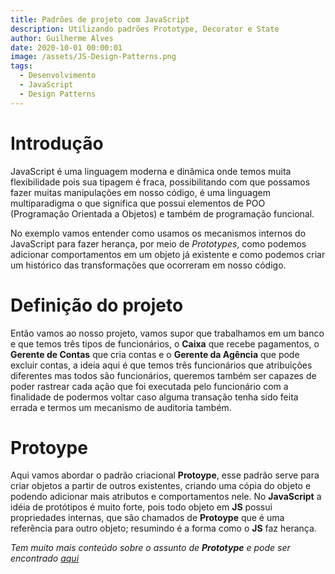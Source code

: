 ```yaml
---
title: Padrões de projeto com JavaScript
description: Utilizando padrões Prototype, Decorator e State
author: Guilherme Alves
date: 2020-10-01 00:00:01
image: /assets/JS-Design-Patterns.png
tags:
  - Desenvolvimento
  - JavaScript
  - Design Patterns
---
```


# Introdução

JavaScript é uma linguagem moderna e dinâmica onde temos muita flexibilidade pois sua tipagem é fraca, possibilitando com que possamos fazer muitas manipulações em nosso código, é uma linguagem multiparadigma o que significa que possui elementos de POO (Programação Orientada a Objetos) e também de programação funcional.

No exemplo vamos entender como usamos os mecanismos internos do JavaScript para fazer herança, por meio de *Prototypes*, como podemos adicionar comportamentos em um objeto já existente e como podemos criar um histórico das transformações que ocorreram em nosso código.

# Definição do projeto

Então vamos ao nosso projeto, vamos supor que trabalhamos em um banco e que temos três tipos de funcionários, o **Caixa** que recebe pagamentos, o **Gerente de Contas** que cria contas e o **Gerente da Agência** que pode excluir contas, a ideia aqui é que temos três funcionários que atribuições diferentes mas todos são funcionários, queremos também ser capazes de poder rastrear cada ação que foi executada pelo funcionário com a finalidade de podermos voltar caso alguma transação tenha sido feita errada e termos um mecanismo de auditoria também.


# Protoype

Aqui vamos abordar o padrão criacional **Protoype**, esse padrão serve para criar objetos a partir de outros existentes, criando uma cópia do objeto e podendo adicionar mais atributos e comportamentos nele.
No **JavaScript** a idéia de protótipos é muito forte, pois todo objeto em **JS** possui propriedades internas, que são chamados de **Protoype** que é uma referência para outro objeto; resumindo é a forma como o **JS** faz herança.

*Tem muito mais conteúdo sobre o assunto de **Prototype** e pode ser encontrado [aqui](https://github.com/cezaraugusto/You-Dont-Know-JS/blob/portuguese-translation/this%20%26%20object%20prototypes/ch5.md)*